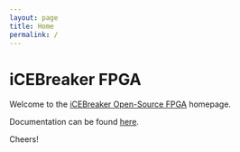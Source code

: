 ```yaml
---
layout: page
title: Home
permalink: /
---
```


# iCEBreaker FPGA

Welcome to the [iCEBreaker Open-Source FPGA](https://github.com/icebreaker-fpga) homepage.

Documentation can be found [here](https://docs.icebreaker-fpga.org).

Cheers!
